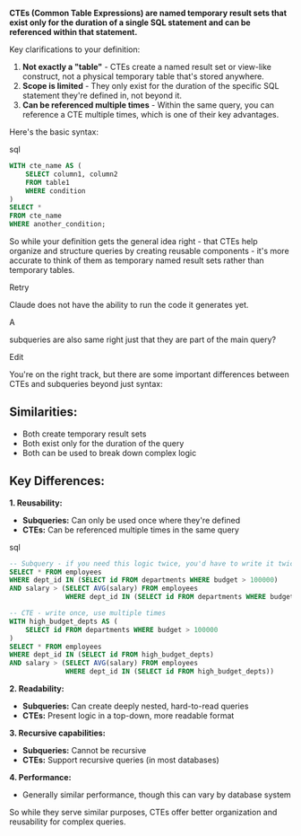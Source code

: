 **CTEs (Common Table Expressions) are named temporary result sets that exist only for the duration of a single SQL statement and can be referenced within that statement.**

Key clarifications to your definition:

1. **Not exactly a "table"** - CTEs create a named result set or view-like construct, not a physical temporary table that's stored anywhere.
2. **Scope is limited** - They only exist for the duration of the specific SQL statement they're defined in, not beyond it.
3. **Can be referenced multiple times** - Within the same query, you can reference a CTE multiple times, which is one of their key advantages.

Here's the basic syntax:

sql

```sql
WITH cte_name AS (
    SELECT column1, column2 
    FROM table1 
    WHERE condition
)
SELECT * 
FROM cte_name 
WHERE another_condition;
```

So while your definition gets the general idea right - that CTEs help organize and structure queries by creating reusable components - it's more accurate to think of them as temporary named result sets rather than temporary tables.

Retry

Claude does not have the ability to run the code it generates yet.

A

subqueries are also same right just that they are part of the main query?

Edit

You're on the right track, but there are some important differences between CTEs and subqueries beyond just syntax:

## Similarities:

- Both create temporary result sets
- Both exist only for the duration of the query
- Both can be used to break down complex logic

## Key Differences:

**1. Reusability:**

- **Subqueries:** Can only be used once where they're defined
- **CTEs:** Can be referenced multiple times in the same query

sql

```sql
-- Subquery - if you need this logic twice, you'd have to write it twice
SELECT * FROM employees 
WHERE dept_id IN (SELECT id FROM departments WHERE budget > 100000)
AND salary > (SELECT AVG(salary) FROM employees 
              WHERE dept_id IN (SELECT id FROM departments WHERE budget > 100000))

-- CTE - write once, use multiple times
WITH high_budget_depts AS (
    SELECT id FROM departments WHERE budget > 100000
)
SELECT * FROM employees 
WHERE dept_id IN (SELECT id FROM high_budget_depts)
AND salary > (SELECT AVG(salary) FROM employees 
              WHERE dept_id IN (SELECT id FROM high_budget_depts))
```

**2. Readability:**

- **Subqueries:** Can create deeply nested, hard-to-read queries
- **CTEs:** Present logic in a top-down, more readable format

**3. Recursive capabilities:**

- **Subqueries:** Cannot be recursive
- **CTEs:** Support recursive queries (in most databases)

**4. Performance:**

- Generally similar performance, though this can vary by database system

So while they serve similar purposes, CTEs offer better organization and reusability for complex queries.
